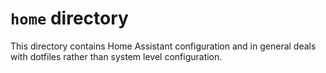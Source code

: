 # `home` directory

This directory contains Home Assistant configuration and in general deals with dotfiles rather than
system level configuration.
